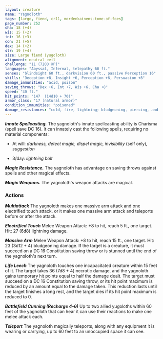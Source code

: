 ```yaml
---
layout: creature
name: "Yagnoloth"
tags: [large, fiend, cr11, mordenkainens-tome-of-foes]
page_number: 252
cha: 18 (+4)
wis: 15 (+2)
int: 16 (+3)
con: 21 (+5)
dex: 14 (+2)
str: 19 (+4)
size: Large fiend (yugoloth)
alignment: neutral evil
challenge: "11 (7200 XP)"
languages: "Abyssal, Infernal, telepathy 60 ft."
senses: "blindsight 60 ft., darkvision 60 ft., passive Perception 16"
skills: "Deception +8, Insight +6, Perception +6, Persuasion +8"
damage_immunities: "acid, poison"
saving_throws: "Dex +6, Int +7, Wis +6, Cha +8"
speed: "40 ft."
hit_points: "147  (14d10 + 70)"
armor_class: "17 (natural armor)"
condition_immunities: "poisoned"
damage_resistances: "cold, fire, lightning; bludgeoning, piercing, and slashing from nonmagical attacks"
---
```


***Innate Spellcasting.*** The yagnoloth's innate spellcasting ability is Charisma (spell save DC 16). It can innately cast the following spells, requiring no material components:

* At will: <i>darkness, detect magic, dispel magic, invisibility </i>(self only)<i>, suggestion</i>

* 3/day: <i>lightning bolt</i>

***Magic Resistance.*** The yagnoloth has advantage on saving throws against spells and other magical effects.

***Magic Weapons.*** The yagnoloth's weapon attacks are magical.

### Actions

***Multiattack*** The yagnoloth makes one massive arm attack and one electrified touch attack, or it makes one massive arm attack and teleports before or after the attack.

***Electrified Touch*** Melee Weapon Attack: +8 to hit, reach 5 ft., one target. Hit: 27 (6d8) lightning damage.

***Massive Arm*** Melee Weapon Attack: +8 to hit, reach 15 ft., one target. Hit: 23 (3d12 + 4) bludgeoning damage. If the target is a creature, it must succeed on a DC 16 Constitution saving throw or is stunned until the end of the yagnoloth's next turn.

***Life Leech*** The yagnoloth touches one incapacitated creature within 15 feet of it. The target takes 36 (7d8 + 4) necrotic damage, and the yagnoloth gains temporary hit points equal to half the damage dealt. The target must succeed on a DC 16 Constitution saving throw, or its hit point maximum is reduced by an amount equal to the damage taken. This reduction lasts until the target finishes a long rest, and the target dies if its hit point maximum is reduced to 0.

***Battlefield Cunning (Recharge 4-6)*** Up to two allied yugoloths within 60 feet of the yagnoloth that can hear it can use their reactions to make one melee attack each.

***Teleport*** The yagnoloth magically teleports, along with any equipment it is wearing or carrying, up to 60 feet to an unoccupied space it can see.
